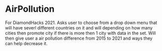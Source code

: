 # AirPollution
For DiamondHacks 2021. Asks user to choose from a drop down menu that will have severl different countries on it and will depending on how many cities then promote city if there is more then 1 city with data in the set. Will then give user a air pollution difference from 2015 to 2021 and ways they can help decrease it.
